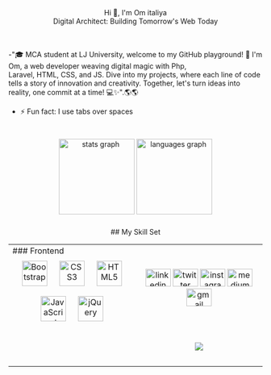 
<div align="center">Hi 👋, I'm Om italiya
  <br>
Digital Architect: Building Tomorrow's Web Today
  
</div>  
<br>
 
<br>

-"🎓 MCA student at LJ University, welcome to my GitHub playground! 🚀 I'm Om, a web developer weaving digital magic with Php,<br>
Laravel, HTML, CSS, and JS. Dive into my projects, where each line of code tells a story of innovation and creativity.
Together, let's turn ideas into reality, one commit at a time! 💻✨".🌎🌎  


- ⚡ Fun fact: I use tabs over spaces  

###

<br clear="both">

<div align="center">
  <img src="https://github-readme-stats.vercel.app/api?username=omitaliya&hide_title=false&hide_rank=false&show_icons=true&include_all_commits=true&count_private=true&disable_animations=false&theme=dracula&locale=en&hide_border=false" height="150" alt="stats graph"  />
  <img src="https://github-readme-stats.vercel.app/api/top-langs?username=omitaliya&locale=en&hide_title=false&layout=compact&card_width=320&langs_count=5&theme=dracula&hide_border=false" height="150" alt="languages graph"  />
</div>

###

<img align="right" height="0" src=""  />

###

<div align="center">
## My Skill Set  
<table><tr><td valign="top" width="33%">
### Frontend  
<div align="center">  
<a href="https://getbootstrap.com/docs/3.4/javascript/" target="_blank"><img style="margin: 10px" src="https://profilinator.rishav.dev/skills-assets/bootstrap-plain.svg" alt="Bootstrap" height="50" /></a>  
<a href="https://www.w3schools.com/css/" target="_blank"><img style="margin: 10px" src="https://profilinator.rishav.dev/skills-assets/css3-original-wordmark.svg" alt="CSS3" height="50" /></a>  
<a href="https://en.wikipedia.org/wiki/HTML5" target="_blank"><img style="margin: 10px" src="https://profilinator.rishav.dev/skills-assets/html5-original-wordmark.svg" alt="HTML5" height="50" /></a>  
<a href="https://www.javascript.com/" target="_blank"><img style="margin: 10px" src="https://profilinator.rishav.dev/skills-assets/javascript-original.svg" alt="JavaScript" height="50" /></a>  
<a href="https://jquery.com/" target="_blank"><img style="margin: 10px" src="https://profilinator.rishav.dev/skills-assets/jquery.png" alt="jQuery" height="50" /></a>  
</div>
</td><td valign="top" width="33%">

</div><br/>

###

<div align="center">
  <img src="https://raw.githubusercontent.com/maurodesouza/profile-readme-generator/master/src/assets/icons/social/linkedin/default.svg" width="50" height="35" alt="linkedin logo"  />
  <img src="https://raw.githubusercontent.com/maurodesouza/profile-readme-generator/master/src/assets/icons/social/twitter/default.svg" width="50" height="35" alt="twitter logo"  />
  <img src="https://raw.githubusercontent.com/maurodesouza/profile-readme-generator/master/src/assets/icons/social/instagram/default.svg" width="50" height="35" alt="instagram logo"  />
  <img src="https://raw.githubusercontent.com/maurodesouza/profile-readme-generator/master/src/assets/icons/social/medium/default.svg" width="50" height="35" alt="medium logo"  />
  <img src="https://raw.githubusercontent.com/maurodesouza/profile-readme-generator/master/src/assets/icons/social/gmail/default.svg" width="50" height="35" alt="gmail logo"  />
</div>

###

<br clear="both">



###

<div align="center">
  <img src="https://profile-counter.glitch.me/omitaliya/count.svg?"  />
</div>

###
